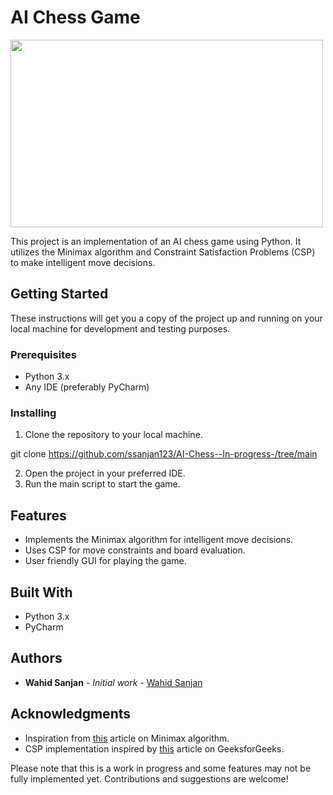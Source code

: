 # AI Chess Game

<img src="https://user-images.githubusercontent.com/84153519/213358971-e7073333-f2e2-434a-84a8-7c67e2dec5a0.png" width="500" height="300">

This project is an implementation of an AI chess game using Python. It utilizes the Minimax algorithm and Constraint Satisfaction Problems (CSP) to make intelligent move decisions.

## Getting Started

These instructions will get you a copy of the project up and running on your local machine for development and testing purposes.

### Prerequisites

- Python 3.x
- Any IDE (preferably PyCharm)

### Installing

1. Clone the repository to your local machine.

git clone https://github.com/ssanjan123/AI-Chess--In-progress-/tree/main

2. Open the project in your preferred IDE.
3. Run the main script to start the game.

## Features

- Implements the Minimax algorithm for intelligent move decisions.
- Uses CSP for move constraints and board evaluation.
- User friendly GUI for playing the game.

## Built With

- Python 3.x
- PyCharm

## Authors

- **Wahid Sanjan** - *Initial work* - [Wahid Sanjan](https://github.com/ssanjan123)

## Acknowledgments

- Inspiration from [this](https://www.geeksforgeeks.org/minimax-algorithm-in-game-theory-set-3-tic-tac-toe-ai-finding-optimal-move/) article on Minimax algorithm.
- CSP implementation inspired by [this](https://www.geeksforgeeks.org/constraint-satisfaction-problem-python/) article on GeeksforGeeks.

Please note that this is a work in progress and some features may not be fully implemented yet. Contributions and suggestions are welcome!
